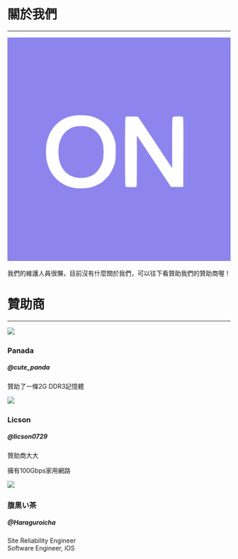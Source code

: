<div class="container">
    <div class="row">
        <h1>關於我們</h1>
        <hr>
    </div>
    <div class="row">
        <div class="col-sm"></div>
        <div class="col-sm">
            <div class="row">
                <img src="/assets/logo.svg">
            </div>
        </div>
        <div class="col-sm"></div>
    </div>
    <div class="row">
        <p class="text-center"> 我們的維護人員很懶，目前沒有什麼關於我們，可以往下看贊助我們的贊助商喔！</p>
    </div>
    <div class="row">
        <h1>贊助商</h1>
        <hr>
    </div>
    <div class="row">
        <div class="col-sm">
            <div class="row"><img class="sponsor_img" src="//www.gravatar.com/avatar/857bd3a15be7c2ba7dd9c5cee284678c?s=512"></div>
            <div class="row"><h3>Panada</h3></div>
            <div class="row"><h5>@cute_panda</h5></div>
            <div class="row">
                <p>贊助了一條2G DDR3記憶體</p>
            </div>
        </div>
        <div class="col-sm">
            <div class="row"><img class="sponsor_img" src="//www.gravatar.com/avatar/fd38f5219d460c0d348a9a1d78256e65?s=512"></div>
            <div class="row"><h3>Licson</h3></div>
            <div class="row"><h5>@licson0729</h5></div>
            <div class="row">
                <p>贊助商大大</p>
                <p>擁有100Gbps家用網路</p>
            </div>
        </div>
        <div class="col-sm">
            <div class="row"><img class="sponsor_img" src="//www.gravatar.com/avatar/e12bdfd4cc9f62d7728a973dbb854344?s=512"></div>
            <div class="row"><h3>腹黒い茶</h3></div>
            <div class="row"><h5>@Haraguroicha</h5></div>
            <div class="row">
                <p>Site Reliability Engineer<br> Software Engineer, iOS</p>
            </div>
        </div>
    </div>
</div>
